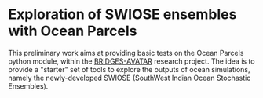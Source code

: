 # Exploration of SWIOSE ensembles with Ocean Parcels

This preliminary work aims at providing basic tests on the Ocean Parcels python module, within the [BRIDGES-AVATAR](https://www.bridges-wio.com/fr/projet/pc-3-avatar/) research project. The idea is to provide a "starter" set of tools to explore the outputs of ocean simulations, namely the newly-developed SWIOSE (SouthWest Indian Ocean Stochastic Ensembles).
